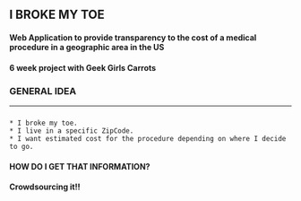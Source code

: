 ## I BROKE MY TOE
#### Web Application to provide transparency to the cost of a medical procedure in a geographic area in the US
#### 6 week project with Geek Girls Carrots

### GENERAL IDEA
---
##### 
	* I broke my toe. 
	* I live in a specific ZipCode. 
	* I want estimated cost for the procedure depending on where I decide to go.


<h4> HOW DO I GET THAT INFORMATION?</h4>	
<h4> Crowdsourcing it!!</h4>





